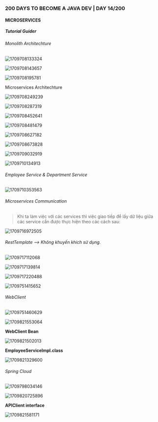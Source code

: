 ### 200 DAYS TO BECOME A JAVA DEV | DAY 14/200

#### MICROSERVICES

##### Tutorial Guider

###### Monolith Architechture

![1709708133324](image/readme/1709708133324.png)

![1709708143657](image/readme/1709708143657.png)

![1709708195781](image/readme/1709708195781.png)

Microservices Architechture

![1709708249239](image/readme/1709708249239.png)

![1709708287319](image/readme/1709708287319.png)

![1709708452641](image/readme/1709708452641.png)

![1709708481479](image/readme/1709708481479.png)

![1709708627182](image/readme/1709708627182.png)

![1709708673828](image/readme/1709708673828.png)

![1709709032919](image/readme/1709709032919.png)

![1709710134913](image/readme/1709710134913.png)

###### Employee Service & Department Service

![1709710353563](image/readme/1709710353563.png)

###### Microservices Communication

>  Khi ta làm việc với các services thì việc giao tiếp để lấy dữ liệu giữa các service cần được thực hiện theo các cách sau: 

![1709716972505](image/readme/1709716972505.png)

###### RestTemplate --> Không khuyến khích sử dụng.

![1709717112068](image/readme/1709717112068.png)

![1709717139814](image/readme/1709717139814.png)

![1709717220488](image/readme/1709717220488.png)

![1709751415652](image/readme/1709751415652.png)

###### WebClient

![1709751460629](image/readme/1709751460629.png)

![1709821553064](image/readme/1709821553064.png)

**WebClient Bean**

![1709821502013](image/readme/1709821502013.png)

**EmployeeServiceImpl.class**

![1709821329600](image/readme/1709821329600.png)

###### Spring Cloud

![1709798034146](image/readme/1709798034146.png)


![1709820725896](image/readme/1709820725896.png)

**APIClient interface**

![1709821581171](image/readme/1709821581171.png)

